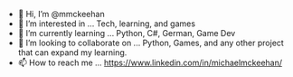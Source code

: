 - 👋 Hi, I’m @mmckeehan
- 👀 I’m interested in ... Tech, learning, and games
- 🌱 I’m currently learning ... Python, C#, German, Game Dev
- 💞️ I’m looking to collaborate on ... Python, Games, and any other project that can expand my learning.
- 📫 How to reach me ... https://www.linkedin.com/in/michaelmckeehan/

<!---
mmckeehan/mmckeehan is a ✨ special ✨ repository because its `README.md` (this file) appears on your GitHub profile.
You can click the Preview link to take a look at your changes.
--->
